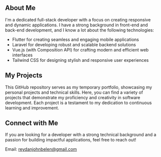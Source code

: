 ## About Me

I'm a dedicated full-stack developer with a focus on creating responsive and dynamic applications. I have a strong background in front-end and back-end development, and I know a lot about the following technologies:

  - Flutter for creating seamless and engaging mobile applications
  - Laravel for developing robust and scalable backend solutions
  - Vue.js (with Composition API) for crafting modern and efficient web interfaces
  - Tailwind CSS for designing stylish and responsive user experiences
    
## My Projects

This GitHub repository serves as my temporary portfolio, showcasing my personal projects and technical skills. Here, you can find a variety of projects that demonstrate my proficiency and creativity in software development. Each project is a testament to my dedication to continuous learning and improvement.

## Connect with Me

If you are looking for a developer with a strong technical background and a passion for building impactful applications, feel free to reach out!

Email: reydanjohnbelen@gmail.com


<!--
**NekoIchigo/NekoIchigo** is a ✨ _special_ ✨ repository because its `README.md` (this file) appears on your GitHub profile.
## Hi there 👋
Here are some ideas to get you started:

- 🔭 I’m currently working on ...
- 🌱 I’m currently learning ...
- 👯 I’m looking to collaborate on ...
- 🤔 I’m looking for help with ...
- 💬 Ask me about ...
- 📫 How to reach me: ...
- 😄 Pronouns: ...
- ⚡ Fun fact: ...
-->
